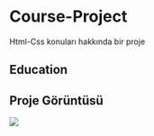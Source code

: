<h1>Course-Project</h1>

Html-Css konuları hakkında bir proje

<h2>Education</h2>

<h2>Proje Görüntüsü</h2>

![](proje.gif)
